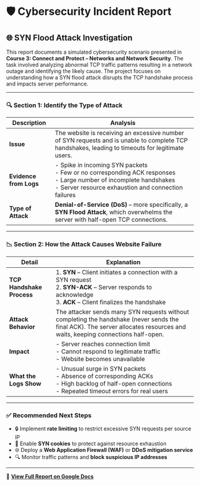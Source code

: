 # 🛡️ Cybersecurity Incident Report  
## 🌐 SYN Flood Attack Investigation

This report documents a simulated cybersecurity scenario presented in **Course 3: Connect and Protect – Networks and Network Security**. The task involved analyzing abnormal TCP traffic patterns resulting in a network outage and identifying the likely cause. The project focuses on understanding how a SYN flood attack disrupts the TCP handshake process and impacts server performance.

---

### 🔍 Section 1: Identify the Type of Attack

| Description | Analysis |
|------------|----------|
| **Issue** | The website is receiving an excessive number of SYN requests and is unable to complete TCP handshakes, leading to timeouts for legitimate users. |
| **Evidence from Logs** | - Spike in incoming SYN packets<br>- Few or no corresponding ACK responses<br>- Large number of incomplete handshakes<br>- Server resource exhaustion and connection failures |
| **Type of Attack** | **Denial-of-Service (DoS)** – more specifically, a **SYN Flood Attack**, which overwhelms the server with half-open TCP connections. |

---

### 📉 Section 2: How the Attack Causes Website Failure

| Detail | Explanation |
|-------|-------------|
| **TCP Handshake Process** | 1. **SYN** – Client initiates a connection with a SYN request<br>2. **SYN-ACK** – Server responds to acknowledge<br>3. **ACK** – Client finalizes the handshake |
| **Attack Behavior** | The attacker sends many SYN requests without completing the handshake (never sends the final ACK). The server allocates resources and waits, keeping connections half-open. |
| **Impact** | - Server reaches connection limit<br>- Cannot respond to legitimate traffic<br>- Website becomes unavailable |
| **What the Logs Show** | - Unusual surge in SYN packets<br>- Absence of corresponding ACKs<br>- High backlog of half-open connections<br>- Repeated timeout errors for real users |

---

### ✅ Recommended Next Steps

- 🔒 Implement **rate limiting** to restrict excessive SYN requests per source IP  
- 🧠 Enable **SYN cookies** to protect against resource exhaustion  
- 🌐 Deploy a **Web Application Firewall (WAF)** or **DDoS mitigation service**  
- 🔍 Monitor traffic patterns and **block suspicious IP addresses**

---

📄 **[View Full Report on Google Docs](https://docs.google.com/document/d/14tc2pEy0CsoBpWABmDlveVUEOJjGsqHHV6nZt666GsQ/edit?usp=drive_link)**